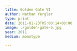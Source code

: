 ```yaml
---
title: Golden Gate VI
author: Nathan Yergler
type: print
date: 2011-01-23T05:00:14+00:00
image: ./golden-gate-6.jpg
year: 2011
medium: monotype

---
```

